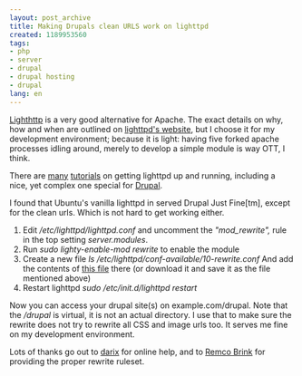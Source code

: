 ```yaml
---
layout: post_archive
title: Making Drupals clean URLS work on lighttpd
created: 1189953560
tags:
- php
- server
- drupal
- drupal hosting
- drupal
lang: en
---
```

<a href="http://www.lighttpd.net">Lighthttp</a> is a very good alternative for Apache. The exact details on why, how and when are outlined on <a href="http://www.lighttpd.net/benchmark">lighttpd's website</a>, but I choose it for my development environment; because it is light: having five forked apache processes idling around, merely to develop a simple module is way OTT, I think.

There are <a href="http://trac.lighttpd.net/trac/wiki/TutorialInstallation">many</a> <a href="http://www.howtoforge.com/lighttpd_mysql_php_debian_etch">tutorials</a> on getting lighttpd up and running, including a nice, yet complex one special for <a href="http://www.morphir.com/Lighttpd-Install-and-configuration-for-Drupal-with-clean-url">Drupal</a>.

I found that Ubuntu's vanilla lighttpd in served Drupal Just Fine[tm], except for the clean urls. Which is not hard to get working either.

1. Edit _/etc/lighttpd/lighttpd.conf_ and uncomment the _"mod\_rewrite",_ rule in the top setting _server.modules_.
2. Run _sudo lighty-enable-mod rewrite_ to enable the module
3. Create a new file _ls /etc/lighttpd/conf-available/10-rewrite.conf_ And add the contents of <a href="http://webschuur.com/sites/webschuur.com/files/10-rewrite.conf_.txt">this file</a> there (or download it and save it as the file mentioned above)
4. Restart lighttpd _sudo /etc/init.d/lighttpd restart_

Now you can access your drupal site(s) on example.com/drupal. Note that the _/drupal_ is virtual, it is not an actual directory. I use that to make sure the rewrite does not try to rewrite all CSS and image urls too.
It serves me fine on my development environment.

Lots of thanks go out to <a href="http://pixel.global-banlist.de">darix</a> for online help, and to <a href="http://rc6.org/">Remco Brink</a> for providing the proper rewrite ruleset.
